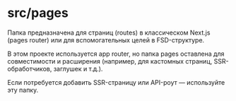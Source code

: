 # src/pages

Папка предназначена для страниц (routes) в классическом Next.js (pages router) или для вспомогательных целей в FSD-структуре.

В этом проекте используется app router, но папка pages оставлена для совместимости и расширения (например, для кастомных страниц, SSR-обработчиков, заглушек и т.д.).

Если потребуется добавить SSR-страницу или API-роут — используйте эту папку. 
